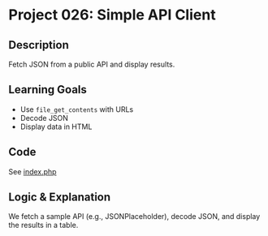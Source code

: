 # Project 026: Simple API Client

## Description
Fetch JSON from a public API and display results.

## Learning Goals
- Use `file_get_contents` with URLs
- Decode JSON
- Display data in HTML

## Code
See [index.php](index.php)

## Logic & Explanation
We fetch a sample API (e.g., JSONPlaceholder), decode JSON, and display the results in a table.

